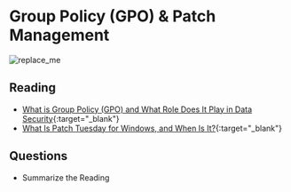 # Group Policy (GPO) & Patch Management

![replace_me](https://codeworks.blob.core.windows.net/public/assets/img/illustrations/placeholder.svg)

## Reading

- [What is Group Policy (GPO) and What Role Does It Play in Data Security](https://www.lepide.com/blog/what-is-group-policy-gpo-and-what-role-does-it-play-in-data-security/){:target="_blank"}
- [What Is Patch Tuesday for Windows, and When Is It?](https://www.howtogeek.com/443161/what-is-patch-tuesday-for-windows-and-when-is-it/){:target="_blank"}


## Questions
- Summarize the Reading